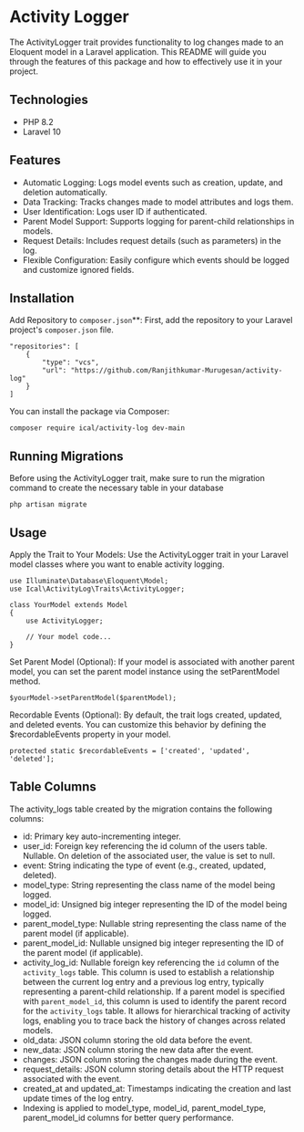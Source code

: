 # Activity Logger

The ActivityLogger trait provides functionality to log changes made to an Eloquent model in a Laravel application. 
This README will guide you through the features of this package and how to effectively use it in your project.

## Technologies

- PHP 8.2
- Laravel 10

## Features

- Automatic Logging: Logs model events such as creation, update, and deletion automatically.
- Data Tracking: Tracks changes made to model attributes and logs them.
- User Identification: Logs user ID if authenticated.
- Parent Model Support: Supports logging for parent-child relationships in models.
- Request Details: Includes request details (such as parameters) in the log.
- Flexible Configuration: Easily configure which events should be logged and customize ignored fields.

## Installation

Add Repository to `composer.json`**: First, add the repository to your Laravel project's `composer.json` file.

   
    "repositories": [
        {
            "type": "vcs",
            "url": "https://github.com/Ranjithkumar-Murugesan/activity-log"
        }
    ]
	

You can install the package via Composer:
	
	
    composer require ical/activity-log dev-main
	
    

## Running Migrations
Before using the ActivityLogger trait, make sure to run the migration command to create the necessary table in your database
   
	
	php artisan migrate	
	
	
		
## Usage
Apply the Trait to Your Models: Use the ActivityLogger trait in your Laravel model classes where you want to enable activity logging.

	
	use Illuminate\Database\Eloquent\Model;
	use Ical\ActivityLog\Traits\ActivityLogger;

	class YourModel extends Model
	{
		use ActivityLogger;

		// Your model code...
	}
	
		
Set Parent Model (Optional): If your model is associated with another parent model, you can set the parent model instance using the setParentModel method.
	
	
	
	$yourModel->setParentModel($parentModel);
	
	
	
Recordable Events (Optional): By default, the trait logs created, updated, and deleted events. You can customize this behavior by defining the $recordableEvents property in your model.
	    
	
	protected static $recordableEvents = ['created', 'updated', 'deleted'];
	

## Table Columns

The activity_logs table created by the migration contains the following columns:

- id: Primary key auto-incrementing integer.
- user_id: Foreign key referencing the id column of the users table. Nullable. On deletion of the associated user, the value is set to null.
- event: String indicating the type of event (e.g., created, updated, deleted).
- model_type: String representing the class name of the model being logged.
- model_id: Unsigned big integer representing the ID of the model being logged.
- parent_model_type: Nullable string representing the class name of the parent model (if applicable).
- parent_model_id: Nullable unsigned big integer representing the ID of the parent model (if applicable).
- activity_log_id: Nullable foreign key referencing the `id` column of the `activity_logs` table. This column is used to establish a relationship between the current log entry and a previous log entry, typically representing a parent-child relationship. If a parent model is specified with `parent_model_id`, this column is used to identify the parent record for the `activity_logs` table. It allows for hierarchical tracking of activity logs, enabling you to trace back the history of changes across related models.
- old_data: JSON column storing the old data before the event.
- new_data: JSON column storing the new data after the event.
- changes: JSON column storing the changes made during the event.
- request_details: JSON column storing details about the HTTP request associated with the event.
- created_at and updated_at: Timestamps indicating the creation and last update times of the log entry.
- Indexing is applied to model_type, model_id, parent_model_type, parent_model_id columns for better query performance. 
	

	
